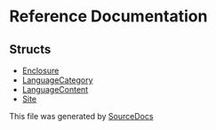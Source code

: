 # Reference Documentation

## Structs

-   [Enclosure](structs/Enclosure.md)
-   [LanguageCategory](structs/LanguageCategory.md)
-   [LanguageContent](structs/LanguageContent.md)
-   [Site](structs/Site.md)

This file was generated by [SourceDocs](https://github.com/eneko/SourceDocs)
